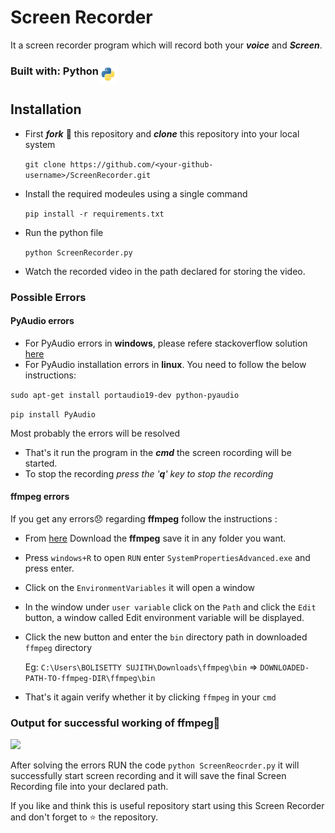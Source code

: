 # **Screen Recorder**

It a screen recorder program which will record both your ***voice*** and ***Screen***.

### Built with: Python<img src="https://raw.githubusercontent.com/github/explore/80688e429a7d4ef2fca1e82350fe8e3517d3494d/topics/python/python.png" alt="Python" height="30" style="vertical-align:top">

## **Installation**
- First ***fork*** 🍴 this repository and ***clone*** this repository into your local system

    ```git clone https://github.com/<your-github-username>/ScreenRecorder.git```
- Install the required modeules using a single command

    ```pip install -r requirements.txt```
- Run the python file

    ```python ScreenRecorder.py```
- Watch the recorded video in the path declared for storing the video. 
### **Possible Errors**
#### PyAudio errors
- For PyAudio errors in **windows**, please refere stackoverflow solution [here](https://stackoverflow.com/questions/52283840/i-cant-install-pyaudio-on-windows-how-to-solve-error-microsoft-visual-c-14)
- For PyAudio installation errors in **linux**. You need to follow the below instructions:

```sudo apt-get install portaudio19-dev python-pyaudio```

```pip install PyAudio```

Most probably the errors will be resolved
- That's it run the program in the ***cmd*** the screen rocording will be started.
- To stop the recording *press the '**q**' key to stop the recording*
#### ffmpeg errors
If you get any errors😞 regarding **ffmpeg** follow the instructions :

- From [here](https://www.videohelp.com/software/ffmpeg) Download the **ffmpeg** save it in any folder you want.
-  Press ```windows+R``` to open ```RUN``` enter ```SystemPropertiesAdvanced.exe``` and press enter.
- Click on the ```EnvironmentVariables``` it will open a window
- In the window under ```user variable``` click on the ```Path``` and click the ```Edit``` button, a window called Edit environment variable will be displayed.
- Click the new button and enter the ```bin``` directory path in downloaded  ```ffmpeg``` directory
    
    Eg: ```C:\Users\BOLISETTY SUJITH\Downloads\ffmpeg\bin``` => ```DOWNLOADED-PATH-TO-ffmpeg-DIR\ffmpeg\bin```

- That's it again verify whether it by clicking ```ffmpeg``` in your ```cmd```
### Output for successful working of ffmpeg🙂

[<img src="FinalOutput.png" width="500" />](FinalOutput.png)

After solving the errors RUN the code ```python ScreenReocrder.py``` it will successfully start screen recording and it will save the final Screen Recording file into your declared path.

If you like and think this is useful repository start using this Screen Recorder and don't forget to ⭐ the repository.